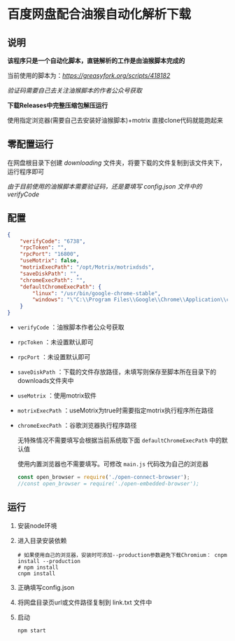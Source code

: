 # 百度网盘配合油猴自动化解析下载



## 说明

**该程序只是一个自动化脚本，直链解析的工作是由油猴脚本完成的**

当前使用的脚本为：*https://greasyfork.org/scripts/418182*

*验证码需要自己去关注油猴脚本的作者公众号获取*

**下载Releases中完整压缩包解压运行**

使用指定浏览器(需要自己去安装好油猴脚本)+motrix 直接clone代码就能跑起来



## 零配置运行

在网盘根目录下创建 *downloading* 文件夹，将要下载的文件复制到该文件夹下，运行程序即可

*由于目前使用的油猴脚本需要验证码，还是要填写 config.json 文件中的 verifyCode*



## 配置

```json
{
    "verifyCode": "6738",
    "rpcToken": "",
    "rpcPort": "16800",
    "useMotrix": false,
    "motrixExecPath": "/opt/Motrix/motrixdsds",
    "saveDiskPath": "",
    "chromeExecPath": "",
    "defaultChromeExecPath": {
        "linux": "/usr/bin/google-chrome-stable",
        "windows": "\"C:\\Program Files\\Google\\Chrome\\Application\\chrome.exe\""
    }
}
```

- `verifyCode` ：油猴脚本作者公众号获取

- `rpcToken` ：未设置默认即可

- `rpcPort` ：未设置默认即可

- `saveDiskPath` ：下载的文件存放路径，未填写则保存至脚本所在目录下的downloads文件夹中


- `useMotrix` ：使用motrix软件

- `motrixExecPath` ：useMotrix为true时需要指定motrix执行程序所在路径

- `chromeExecPath` ：谷歌浏览器执行程序路径

  
  
  无特殊情况不需要填写会根据当前系统取下面 `defaultChromeExecPath` 中的默认值
  
  使用内置浏览器也不需要填写。可修改 `main.js` 代码改为自己的浏览器
  
  ```javascript
  const open_browser = require('./open-connect-browser');
  //const open_browser = require('./open-embedded-browser');
  ```



## 运行

1. 安装node环境

2. 进入目录安装依赖

   ```shell
   # 如果使用自己的浏览器，安装时可添加--production参数避免下载Chromium： cnpm install --production
   # npm install
   cnpm install
   ```

3. 正确填写config.json

4. 将网盘目录页url或文件路径复制到 link.txt 文件中

5. 启动

   ```shell
   npm start
   ```